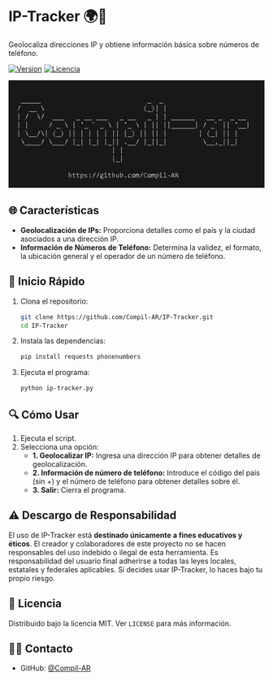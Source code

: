# IP-Tracker 🌍📲

Geolocaliza direcciones IP y obtiene información básica sobre números de teléfono.

[![Version](https://img.shields.io/badge/version-1.0.0-blue.svg?cacheSeconds=2592000)](https://github.com/Compil-AR/IP-Tracker)
[![Licencia](https://img.shields.io/badge/license-MIT-blue.svg)](https://github.com/Compil-AR/IP-Tracker/blob/master/LICENSE)

![Logo IP-Tracker](logo-github.png)

## 🌐 Características

- **Geolocalización de IPs:** Proporciona detalles como el país y la ciudad asociados a una dirección IP.
- **Información de Números de Teléfono:** Determina la validez, el formato, la ubicación general y el operador de un número de teléfono.

## 🚀 Inicio Rápido

1. Clona el repositorio:
    ```bash
    git clone https://github.com/Compil-AR/IP-Tracker.git
    cd IP-Tracker
    ```

2. Instala las dependencias:
    ```bash
    pip install requests phonenumbers
    ```

3. Ejecuta el programa:
    ```bash
    python ip-tracker.py
    ```

## 🔍 Cómo Usar

1. Ejecuta el script.
2. Selecciona una opción:
   - **1. Geolocalizar IP:** Ingresa una dirección IP para obtener detalles de geolocalización.
   - **2. Información de número de teléfono:** Introduce el código del país (sin +) y el número de teléfono para obtener detalles sobre él.
   - **3. Salir:** Cierra el programa.

## ⚠️ Descargo de Responsabilidad

El uso de IP-Tracker está **destinado únicamente a fines educativos y éticos**. El creador y colaboradores de este proyecto no se hacen responsables del uso indebido o ilegal de esta herramienta. Es responsabilidad del usuario final adherirse a todas las leyes locales, estatales y federales aplicables. Si decides usar IP-Tracker, lo haces bajo tu propio riesgo.

## 📝 Licencia

Distribuido bajo la licencia MIT. Ver `LICENSE` para más información.

## 🙋‍♂️ Contacto

- GitHub: [@Compil-AR](https://github.com/Compil-AR)

